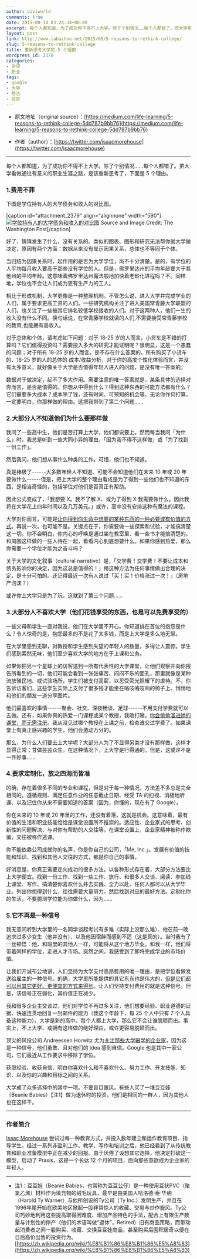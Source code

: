 ```yaml
---
author: viviworld
comments: true
date: 2015-08-14 03:24:34+00:00
excerpt: 每个人都知道，为了成功你不得不上大学。除了个别情况……每个人都错了。把大学看做通往有意义的职业生涯之路，是该重新思考了，下面是 5 个理由。大学成了众多选择中的其中一项。不要盲目跟风。
layout: post
link: http://www.labazhou.net/2015/08/5-reasons-to-rethink-college/
slug: 5-reasons-to-rethink-college
title: 重新思考大学的 5 个理由
wordpress_id: 2378
categories:
- 杂项
- 职业
tags:
- google
- 大学
- 想法
- 投资
---
```



	
  * 原文地址（original source）：[https://medium.com/life-learning/5-reasons-to-rethink-college-5dd787b9bb76](https://medium.com/life-learning/5-reasons-to-rethink-college-5dd787b9bb76)

	
  * 作者（author）：[https://twitter.com/isaacmorehouse](https://twitter.com/isaacmorehouse)





* * *



每个人都知道，为了成功你不得不上大学。除了个别情况……每个人都错了。把大学看做通往有意义的职业生涯之路，是该重新思考了，下面是 5 个理由。


### 1.费用不菲


下图是学位持有人的大学债务和收入的对比图。

[caption id="attachment_2379" align="alignnone" width="590"][![学位持有人的大学债务和收入的对比图](http://www.labazhou.net/wp-content/uploads/2015/08/1_5Y3rQqz-PZdksRNuwHgEfA.png)](http://www.labazhou.net/wp-content/uploads/2015/08/1_5Y3rQqz-PZdksRNuwHgEfA.png) Source and Image Credit: The Washington Post[/caption]

好了，猜猜发生了什么，没有关系的。类似的图表、图形和研究无法帮你就大学做决定，原因有两个方面：数据从来没有显示因果关系，总体也不等同于个体。

当归结为因果关系时，起作用的是否为大学学位，尚不十分清楚。是的，有学位的人平均每月收入要高于那些没有学位的人。但是，佛罗里达州的平均年龄要大于其他州的平均年龄。这意味着佛罗里达州魔法般地加快着老龄化进程吗？不。同样地，学位也不会让人们成为更有生产力的工人。

相比于形成机制，大学更像是一种整理机制。不管怎么说，进入大学并完成学业的人们，属于要求更高工资的人们。一些研究机构关注了进入美国常青藤大学联盟的人们，也关注了一些被其它排名较低学校接收的人们。对于这两种人，他们一生的收入没有什么不同。换句话说，在常青藤学校就读的人们,不需要接受常青藤学校的教育,也能拥有高收入。

对于总体和个体，请考虑如下问题：对于 18-25 岁的人而言，小货车是不错的打算吗？它们值得投资吗？需要投入多大的研究才能证明呢？很明显，这是一个愚蠢的问题；对于所有 18-25 岁的人而言，是不存在什么答案的。所有购买了小货车的、18-25 岁的人的总体的 成本/收益分析，对于你的高度个性化体验而言，并没有太多意义，就好像关于大学是否值得年轻人进入的问题，是没有唯一答案的。

数据对于做决定，起不了多大作用。需要注意的唯一答案就是，某条具体的选择对你而言，是否是值得的。你想从中得到什么？得到这种东西的可能方法都有什么？它们需要多大成本？成本除了钱，还有时间、可预知的机会等。无论你作何打算，一定要明白，你那样做的理由。这把我带到了第二个问题……


### 2.大部分人不知道他们为什么要那样做


我问了一些高中生，他们是否打算上大学，他们都说要上。然而每当我问「为什么」时，我总是听到一些大同小异的理由，「因为我不得不这样做」或「为了找到一份工作」。

然后我问，他们想从事什么种类的工作。可惜，他们也不知道。

真是棒极了------大多数年轻人不知道、可能不会知道他们在未来 10 年或 20 年要做什么------但是，把上大学的整个理由看成是为了得到一些他们也不知道的东西，是相当奇怪的，包括学位对他们是否真正有帮助。

因此公式变成了，「我想要 X。我不了解 X、或为了得到 X 我需要做什么。因此我将在大学花上四年时间以及几万美元。」或许，高中没有安排这种有魔法的课程。

大学对你而言，可能是[让你得到你生命中想要的某种东西的一种必要或有价值的方式](http://www.labazhou.net/2015/01/10-things-learn-university/)。再说一次，也可能不是。关键点在于，你需要做一些探索和试验，才能搞清楚这一切。你不会明白，你内心的呼唤是通过坐在教室里、看一些书才能搞清楚的。和周围这样做的一些人待在一起，看看内心到底想要什么。如果你感到热爱，那么你需要一个学位才能为之奋斗吗？

关于大学的文化叙事（cultural narrative）是，「交学费！交学费！不要让成本和债务影响你的决定，因为这总是值得的！」用这种方法为任何事情做出合理的决定，是十分可怕的。还记得最近一次有人说过「买！买！价格涨过一次！」（房地产泡沫？）

或许你上大学只是为了玩，这就到了第三个问题……


### 3.大部分人不喜欢大学（他们花钱享受的东西，也是可以免费享受的）


一些父母和学生一直对我说，他们在大学里不开心。你知道排在首位的抱怨是什么？令人惊奇的是，抱怨最多的不是花了太多钱，而是上大学是多么地无聊。

在大学里感到无聊，对教授和学生感到失望的年轻人的数量，多得让人震惊。学生们感到索然无味，他们至少喜欢大学的地方在于上课和公务。

如果你把另一个星球上的访客送到一所有代表性的大学课堂，让他们观察并向你报告所看到的一切，他们可能会看到一张张痛苦、闷闷不乐的面孔，那里就像是某种流放殖民地、或试验场所，学生们被支付高薪，以忍受荧光照耀下的虐待。不，你告诉访客们，这些学生实际上支付了很多钱才能坐在咯吱咯吱响的椅子上、悄悄地和他们的朋友一道分享图片。

他们最喜欢的事情------聚会、社交、深夜畅谈、足球------不用支付学费就可以去做。还有，如果你真的热爱一门课程或某个教授，我敢打赌，[你会偷偷溜进她的课堂，而无需注册](http://www.fastcompany.com/3043053/my-creative-life/ivy-league-free-what-one-man-learned-by-crashing-elite-colleges-for-4-years)。我从没见过哪个教授在上课之前，检查谁交过学费了。如果课堂上有真正感兴趣的学生，他们会激动万分的。

那么，为什么人们要去上大学呢？大部分人为了不显得另类才没有那样做，这样才显得正常；甘做芸芸众生。在这种情况下，上大学是行得通的。但是，这或许不是一件好事……


### 4.要求定制化，放之四海而皆准


的确，存在着很多不同的专业和课程，但是对于每一种情况，方法差不多总是完全相同的。遵循规则、满足任意作业的任意截止日期、经受 TA 的扫视、消极地听课、以及记住你从来不需要知道的答案（因为，你懂的，现在有了 Google）。

你在未来的 10 年或 20 年里的工作，还没有着落，这就是机会。这意味着，最有价值的生活和职业技能恰恰是课堂设置所不推崇的。适应性、企业家式的思考、创新性的问题解决、与对你有帮助的人交往等。在课堂设置上，企业家精神被称作欺骗，交往被称作逃课。

你不能依靠公司成就你的名声，你是你自己的公司，「Me, Inc.」。发展有价值的技能和知识、找到和其他人交往的方式，都是你自己的事情。

好消息是，你真正需要走向成功的很多方法，以各种形式存在着，大部分方法要比上大学便宜。找到一份工作、找到一些工作、旅行、和很多人交谈、阅读、参加线上课堂、写作、搞清楚你喜欢什么并去实践、全力以赴、任何人都可以从大学毕业。列出你想得到什么，往往需要大量努力，然后找到对应的最好方法。定制化你的生活，不要臆测学位能为你做什么，因为……


### 5.它不再是一种信号


我无意间听到大学里的一名同学谈起考试有多难（实际上没那么难）、他在前一晚追求过多少女生（他并没有）、以及他因宿醉而感到不适（这是真的）。当时我有了一丝顿悟：他，和班里的其他人一样，可能将从这个地方毕业。和我一样，他们将带着同样的学位，走进人才市场。突然之间，我感受到了即将完成学业的市场价值。

让我们开诚布公地讲，人们坚持为大学支付高昂费用的唯一理由，是把学位看做发送给雇主的一种信号。的确，大学里所能提供的其它东东也是伟大的，[但是它们都可以用其它更好、更便宜的方式来得到](http://www.discoverpraxis.com/blog/your-degree-isnt-enough-you-need-to-build-something-better/)。让人们坚持支付费用的就是这种信号。但是，该信号正在弱化，其价值正在减少。

我和很多企业主交谈过，他们对学位不再过多关注，他们想要经验、职业道德的证据、快速连贯地回复一封邮件的能力（我这个年龄下，每 25 个人中只有 7 个人具备这种能力）。大学是新的高中。每个人都上大学，那么它不会让谁脱颖而出。事实上，不上大学、或拥有这样做的绝好理由，或许更容易脱颖而出。

顶尖的风投公司 Andreessen Horwitz 尤为[关注那些大学辍学的企业家](http://www.businessinsider.com/how-andreessen-horowitz-chooses-investments-2013-2?op=1)，因为这是一种信号，他们勇敢、且对他们的 idea 感到自信。Google 也是其中一家公司，它们最近从工作要求中移除了学位。

获取经验、收获自信、明白你喜欢什么和不喜欢什么、努力工作、开发技能、知识、以及你的兴趣和目标之间的关系。

大学成了众多选择中的其中一项。不要盲目跟风。有些人买了一堆豆豆娃（Beanie Babies）【注1】做为退休时的投资，他们是相同的一群人，因为其他人也在这样干。



* * *





### 作者简介


[Isaac Morehouse](https://twitter.com/isaacmorehouse) 尝试过每一种教育方式，并投入数年建立和运作教育项目、指导学生。经过一系列非盈利工作、教学、写作和培训之后，他已经看到了从传统教育和职业准备模型中正在减少的回报。由于厌倦了设想其它选择，他决定打破这一模型，启动了 Praxis，这是一个长达 12 个月的项目，面向那些意欲成为企业家的年轻人。



* * *






	
  * 注1：豆豆娃（Beanie Babies，也常称为豆豆公仔）是一种使用豆状PVC（聚氯乙烯）材料作为填充物的绒毛玩具，最早是由美国人哈洛德·泰·华纳（Harold Ty Warner）与他所创设的Ty公司（Ty Inc.）发明生产，并且在1996年尾开始在欧美地区掀起一股非常惊人的收藏、交易与炒作旋风。Ty公司巧妙地利用这些提高取得困难度、增加产品特色的手法，配合上有限生产数量与计划性的停产（他们的术语叫做“退休”，Retired）旧有商品策略，而带动起消费者之间一股购买、收藏、交换豆豆娃商品，甚至购买后囤积居奇以便在日后高价出售的投资行为。[https://zh.wikipedia.org/wiki/%E8%B1%86%E8%B1%86%E5%A8%83](https://zh.wikipedia.org/wiki/%E8%B1%86%E8%B1%86%E5%A8%83)


